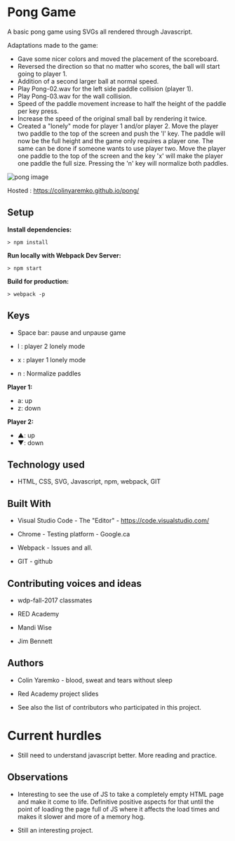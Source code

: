 # Pong Game

A basic pong game using SVGs all rendered through Javascript.

Adaptations made to the game:
* Gave some nicer colors and moved the placement of the scoreboard.
* Reversed the direction so that no matter who scores, the ball will start going to player 1.
* Addition of a second larger ball at normal speed.
* Play Pong-02.wav for the left side paddle collision (player 1).
* Play Pong-03.wav for the wall collision.
* Speed of the paddle movement increase to half the height of the paddle per key press.
* Increase the speed of the original small ball by rendering it twice.
* Created a "lonely" mode for player 1 and/or player 2.  Move the player two paddle to the top of the screen and push the 'l' key.  The paddle will now be the full height and the game only requires a player one.  The same can be done if someone wants to use player two.  Move the player one paddle to the top of the screen and the key 'x' will make the player one paddle the full size. Pressing the 'n' key will normalize both paddles.

![pong image](https://user-images.githubusercontent.com/32310250/33283894-2314eb0e-d362-11e7-9578-029ccf119095.PNG)


Hosted :  https://colinyaremko.github.io/pong/

## Setup

**Install dependencies:**

`> npm install`

**Run locally with Webpack Dev Server:**

`> npm start`

**Build for production:**

`> webpack -p`

## Keys

* Space bar: pause and unpause game

* l : player 2 lonely mode 
* x : player 1 lonely mode
* n : Normalize paddles

**Player 1:**
* a: up
* z: down

**Player 2:**
* ▲: up
* ▼: down


## Technology used

* HTML, CSS, SVG, Javascript, npm, webpack, GIT

## Built With

* Visual Studio Code - The "Editor" - https://code.visualstudio.com/

* Chrome - Testing platform - Google.ca

* Webpack - Issues and all.

* GIT - github


## Contributing voices and ideas

* wdp-fall-2017 classmates

* RED Academy

* Mandi Wise

* Jim Bennett

## Authors

* Colin Yaremko - blood, sweat and tears without sleep

* Red Academy project slides

* See also the list of contributors who participated in this project.

# Current hurdles

* Still need to understand javascript better.  More reading and practice.

## Observations

* Interesting to see the use of JS to take a completely empty HTML page and make it come to life.  Definitive positive aspects for that until the point of loading the page full of JS where it affects the load times and makes it slower and more of a memory hog.

* Still an interesting project.